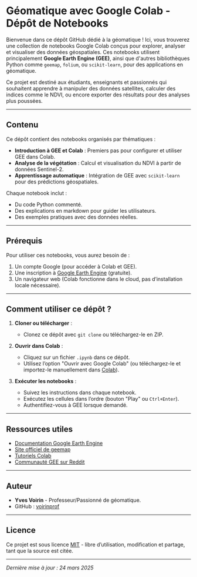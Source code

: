# Géomatique avec Google Colab - Dépôt de Notebooks

Bienvenue dans ce dépôt GitHub dédié à la géomatique ! Ici, vous trouverez une collection de notebooks Google Colab conçus pour explorer, analyser et visualiser des données géospatiales. Ces notebooks utilisent principalement **Google Earth Engine (GEE)**, ainsi que d'autres bibliothèques Python comme `geemap`, `folium`, ou `scikit-learn`, pour des applications en géomatique.

Ce projet est destiné aux étudiants, enseignants et passionnés qui souhaitent apprendre à manipuler des données satellites, calculer des indices comme le NDVI, ou encore exporter des résultats pour des analyses plus poussées.

---

## Contenu

Ce dépôt contient des notebooks organisés par thématiques :
- **Introduction à GEE et Colab** : Premiers pas pour configurer et utiliser GEE dans Colab.
- **Analyse de la végétation** : Calcul et visualisation du NDVI à partir de données Sentinel-2.
- **Apprentissage automatique** : Intégration de GEE avec `scikit-learn` pour des prédictions géospatiales.

Chaque notebook inclut :
- Du code Python commenté.
- Des explications en markdown pour guider les utilisateurs.
- Des exemples pratiques avec des données réelles.

---

## Prérequis

Pour utiliser ces notebooks, vous aurez besoin de :
1. Un compte Google (pour accéder à Colab et GEE).
2. Une inscription à [Google Earth Engine](https://earthengine.google.com/) (gratuite).
3. Un navigateur web (Colab fonctionne dans le cloud, pas d’installation locale nécessaire).

---

## Comment utiliser ce dépôt ?

1. **Cloner ou télécharger** :
   - Clonez ce dépôt avec `git clone` ou téléchargez-le en ZIP.
   
2. **Ouvrir dans Colab** :
   - Cliquez sur un fichier `.ipynb` dans ce dépôt.
   - Utilisez l’option "Ouvrir avec Google Colab" (ou téléchargez-le et importez-le manuellement dans [Colab](https://colab.research.google.com/)).
   
3. **Exécuter les notebooks** :
   - Suivez les instructions dans chaque notebook.
   - Exécutez les cellules dans l’ordre (bouton "Play" ou `Ctrl+Enter`).
   - Authentifiez-vous à GEE lorsque demandé.

---

## Ressources utiles
- [Documentation Google Earth Engine](https://developers.google.com/earth-engine)
- [Site officiel de geemap](https://geemap.org/)
- [Tutoriels Colab](https://colab.research.google.com/notebooks/intro.ipynb)
- [Communauté GEE sur Reddit](https://www.reddit.com/r/gee/)

---

## Auteur
- **Yves Voirin** - Professeur/Passionné de géomatique.
- GitHub : [voirinprof](https://github.com/voirinprof)

---

## Licence
Ce projet est sous licence [MIT](LICENSE) - libre d’utilisation, modification et partage, tant que la source est citée.

---

*Dernière mise à jour : 24 mars 2025*
